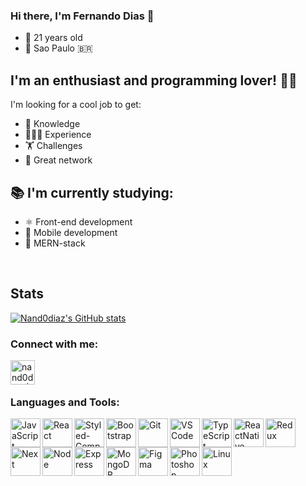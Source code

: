 ### Hi there, I'm Fernando Dias 👋

- 📅 21 years old
- 📍 Sao Paulo 🇧🇷


## I'm an enthusiast and programming lover! 💪🏽

I'm looking for a cool job to get:
- 🧠 Knowledge
- 👨🏽‍💻 Experience
- 🏋️ Challenges
- 👥 Great network


## 📚 I'm currently studying:

- ⚛️ Front-end development
- 📱 Mobile development
- 🚀 MERN-stack

<br />

## Stats

[![Nand0diaz's GitHub stats](https://github-readme-stats.vercel.app/api?username=nand0diaz)](https://github.com/nand0diaz/github-readme-stats)


### Connect with me:

[<img align="left" alt="nand0diaz | LinkedIn" width="39px" src="https://cdn.jsdelivr.net/npm/simple-icons@v3/icons/linkedin.svg" />][linkedin]

<br />
<br />

### Languages and Tools:

<img align="left" alt="JavaScript" width="48px" height="46px" src="https://miro.medium.com/max/1110/1*S-nV902O1yWwpFbxn0P_xA.png"/>
<img align="left" alt="React" width="48px" height="46px" src="https://res.cloudinary.com/practicaldev/image/fetch/s--qo_Wp38Z--/c_limit%2Cf_auto%2Cfl_progressive%2Cq_auto%2Cw_880/https://dev-to-uploads.s3.amazonaws.com/i/e0nl7ziy1la7bpwj7rsp.png"/>
<img align="left" alt="Styled-Components" width="48px" height="46px" src="https://styled-components.com/atom.png"/>
<img align="left" alt="Bootstrap" width="48px" height="46px" src="https://getbootstrap.com/docs/4.0/assets/brand/bootstrap-social-logo.png"/>
<img align="left" alt="Git" width="48px" height="46px" src="https://3.bp.blogspot.com/-xhNpNJJyQhk/XIe4GY78RQI/AAAAAAAAItc/ouueFUj2Hqo5dntmnKqEaBJR4KQ4Q2K3ACK4BGAYYCw/s1600/logo%2Bgit%2Bicon.png"/>
<img align="left" alt="VSCode" width="48px" height="46px" src="https://northcreation.agency/assets/Uploads/VSCode__FitWzEwMDAsMTAwMF0.png"/>


<img align="left" alt="TypeScript" width="48px" height="46px" src="https://miro.medium.com/max/816/1*mn6bOs7s6Qbao15PMNRyOA.png"/>
<img align="left" alt="ReactNative" width="48px" height="46px" src="https://res.cloudinary.com/practicaldev/image/fetch/s--qo_Wp38Z--/c_limit%2Cf_auto%2Cfl_progressive%2Cq_auto%2Cw_880/https://dev-to-uploads.s3.amazonaws.com/i/e0nl7ziy1la7bpwj7rsp.png"/>
<img align="left" alt="Redux" width="48px" height="46px" src="https://www.nicepng.com/png/detail/178-1787594_redux-redux-logo-svg.png"/>
<img align="left" alt="Next" width="48px" height="46px" src="https://cdn.auth0.com/blog/logos/nextjs-logo.png"/>
<img align="left" alt="Node" width="48px" height="46px" src="https://www.secret-source.eu/wp-content/uploads/2017/11/node-js-logo.jpg"/>
<img align="left" alt="Express" width="48px" height="46px" src="https://expressjs.com/images/express-facebook-share.png"/>
<img align="left" alt="MongoDB" width="48px" height="46px" src="https://cdn.icon-icons.com/icons2/2415/PNG/512/mongodb_original_wordmark_logo_icon_146425.png"/>
<img align="left" alt="Figma" width="48px" height="46px" src="https://4.bp.blogspot.com/-LiJZ5I8E7K8/XIe_GeI5glI/AAAAAAAAIuw/4Awu8j8r0P8TKBXzyxyslHEfplOlK9-6QCK4BGAYYCw/s1600/icon%2Bfigma%2Bvector.png"/>
<img align="left" alt="Photoshop" width="48px" height="46px" src="https://seeklogo.com/images/A/adobe-photoshop-logo-7B88D7B5AA-seeklogo.com.png"/>
<img align="left" alt="Linux" width="48px" height="46px" src="https://i.pinimg.com/originals/c7/b8/11/c7b8113247fecd83bd9b5ed5bd3f34d5.png"/>


[linkedin]: https://www.linkedin.com/in/fernando-d-6b1115179/
